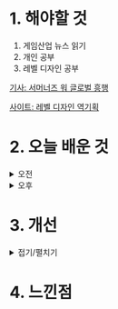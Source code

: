 
# 1. 해야할 것

1. 게임산업 뉴스 읽기 
2. 개인 공부  
3. 레벨 디자인 공부

[기사: 서머너즈 워 글로벌 흥행](https://www.gamemeca.com/view.php?gid=1749919)

[사이트: 레벨 디자인 역기획](https://blog.naver.com/tepet/140210402877)

# 2. 오늘 배운 것

<details>
<summary>오전</summary>

## 오늘의 뉴스
![image](https://github.com/JM94Ent/TIL-WIL/assets/143363550/70b2e891-115a-49b4-9111-456dad040aa6)
```
90% 해외 수익
게임이 국내에서 잘 되지 않더라도 해외에서 잘 되는 경우가 있다.
감성의 문제인가? 난 이미 이런 사례를 알고 있다.
바로 크로스파이어다.
한국에서 흥행은 실패했지만, 서든어택이 워낙 잘 되어있기도 하고, 중국에서는 서든어택과 같은 위치일 정도로 국민 총게임이다.

이 감성을 알기 위한 시장분석이 중요하다는 걸 다시한번 확인한다.
```

■ 금발 미소녀가 남친 머리통 들고 전기톱 썰기하는 게임 
또래 아이들처럼 노래방 가기와 언데드 썰기하기가 취미인 평범한 고등학생 치어리더의 전기톱 액션, 롤리팝 체인소가 돌아옵니다. 드라가미 게임즈는 14일 그래스호퍼 매뉴팩처의 액션 게임인 롤리팝 체인소 리마스터판, '롤리팝 체인소 리팝(LOLLIPOP CHAINSAW RePOP)' 출시일을 영상과 함께 공개했습니다.

■ 오딘 세계관 잇는 로그라이크, '발할라 서바이벌' 
라이온하트 스튜디오가 오딘 세계관을 잇는 다크판타지 핵앤슬래시 '발할라 서바이벌(VALHALLA SURVIVAL)'의 인게임 모습을 처음으로 공개했습니다. 라이온하트 스튜디오는 "오딘으로 입증한 압도적인 개발력을 바탕으로 로그라이크 장르 최고의 게임을 목표로 게임을 개발중"이라고 전했습니다.

■ [이슈] 엉터리 해석, 황당한 결론...살해 원인이 게임? 
만삭 아내 살해의 원인이 게임중독이라고 나온 방송 내용이 논란입니다. 이에 게임이용자협회(협회장 이철우 변호사)는 공정성과 객관성을 위반했다고 주장하며 방송통신심의위원회에 심의를 신청했다고 13일 밝혔습니다.

■ 코인무스메, 1억 원 규모 CBT 17일부터 진행
이번 베타 테스트는 코인무스메 사전 가챠에서 20달러 상당의 프리미엄 가챠를 총 10회 돌린 이들만 참여할 수 있으며, 참여자들에게는 총액 1억 원 규모의 무스메 코인이 상금으로 지급됩니다. 이번에 진행되는 CBT는 17일 오후 3시부터 30일 23:59분까지 진행되며, 6월 7일부터 10일까지 진행된 벼락치기 가챠 기간 동안 200달러 이상의 가챠를 실행한 유저들 또한 CBT에 참여할 수 있습니다.

■ 게임스컴 for 남미, 상파울루에서 26일 개최
유럽과 아시아를 넘어 이제는 남미로까지 영역을 확장하는 게임스컴. 남미에서 그 시작을 알릴 '게임스컴 라탐(Gamescom Latam)'이 오는 26일부터 30일까지 5일간 브라질 상파울루에서 개최됩니다.

■ 슬롯 매니징 로그라이크 'RP7', 스팀넥스트페스트 출전
국내 인디 개발사 터틀크림 게임즈가 개발중인 로그라이크 RPG 'RP7'이 스팀넥스트페스트에 출전합니다. RP7은 슬롯머신과 로그라이크를 융합한 독특한 기획으로 만들어진 게임입니다. 플레이어는 게임 내에 존재하는 7개의 슬롯을 돌려 랜덤으로 등장하는 몬스터와 포션, 아이템을 배치해 던전의 끝까지 진행해야 하며, 이 과정에서 언제 전투를 치르고, 언제 회복할 것인지를 결정해야 합니다.

■ 던파 2차 창작 플레이마켓 시즌2, 7월 6일 개최 
'던전앤파이터(이하 던파)'의 대표 2차 창작 행사인 '플레이마켓' 시즌6를 7월 6일 서울 양재 aT센터 제2전시장에서 개최됩니다. 이번 '플레이마켓' 시즌6에는 40여 팀이 참가해 개성과 아이디어가 돋보이는 다양한 창작 굿즈를 선보일 예정입니다.

■ [이슈] 배그, 뉴진스 상품에 '없는 천장 있다고' 표기 오류 
크래프톤이 인기 그룹 뉴진스와의 협업 관련 상품에 확률 정보 표기를 정정하는 공지를 내고 이를 수정했습니다. 일종의 천장 시스템인 불운 방지가 뉴진스 협업 관련 아이템에는 적용되지 않았으나 적용된 것으로 표기됐기 때문입니다.
</details>


<details>
<summary>오후</summary>

## 레벨 디자인 공부
![image](https://github.com/JM94Ent/TIL-WIL/assets/143363550/c0439288-ab05-44a6-a4d7-e3ba7e4480e7)

![image](https://github.com/JM94Ent/TIL-WIL/assets/143363550/6eaf8028-9622-4c92-b00d-4b98df61566d)

![image](https://github.com/JM94Ent/TIL-WIL/assets/143363550/8bd136b7-5c7b-47c0-b23f-4229bba3e676)
```
레벨 디자인을 하기 전 모형을 이용한 설계
```

### 레벨 디자인의 건축학적 접근 방법
![image](https://github.com/JM94Ent/TIL-WIL/assets/143363550/5df80533-0758-4631-85ff-554939a43d5a)

</details>




# 3. 개선


<details>
<summary>접기/펼치기</summary>


</details>



# 4. 느낀점


